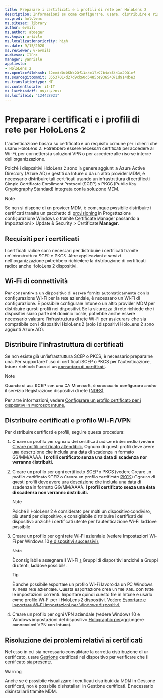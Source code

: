 ```yaml
---
title: Preparare i certificati e i profili di rete per HoloLens 2
description: Informazioni su come configurare, usare, distribuire e risolvere i problemi dei certificati per la rete HoloLens 2 dispositivi di realtà mista.
ms.prod: hololens
ms.sitesec: library
author: evmill
ms.author: aboeger
ms.topic: article
ms.localizationpriority: high
ms.date: 9/15/2020
ms.reviewer: v-evmill
audience: ITPro
manager: yannisle
appliesto:
- HoloLens 2
ms.openlocfilehash: 62eedd0c05bb23f11a4e17a97b4ab5441a2931cf
ms.sourcegitcommit: 05537014d27d9cb60d5485ce93654371d914d5e3
ms.translationtype: MT
ms.contentlocale: it-IT
ms.lasthandoff: 09/10/2021
ms.locfileid: "124428921"
---
```

# <a name="prepare-certificates-and-network-profiles-for-hololens-2"></a>Preparare i certificati e i profili di rete per HoloLens 2

L'autenticazione basata su certificato è un requisito comune per i clienti che usano HoloLens 2. Potrebbero essere necessari certificati per accedere al Wi-Fi, per connettersi a soluzioni VPN o per accedere alle risorse interne dell'organizzazione.

Poiché i dispositivi HoloLens 2 sono in genere aggiunti a Azure Active Directory (Azure AD) e gestiti da Intune o da un altro provider MDM, è necessario distribuire tali certificati usando un'infrastruttura di certificati Simple Certificate Enrollment Protocol (SCEP) o PKCS (Public Key Cryptography Standard) integrata con la soluzione MDM. 

>[!NOTE]
> Se non si dispone di un provider MDM, è comunque possibile distribuire i certificati tramite un pacchetto di [provisioning](hololens-provisioning.md#steps-for-creating-provisioning-packages) in Progettazione configurazione [Windows](https://www.microsoft.com/p/windows-configuration-designer/9nblggh4tx22?rtc=1&activetab=pivot:regionofsystemrequirementstab) o tramite [Certificate Manager](certificate-manager.md) passando a Impostazioni > Update & Security > Certificate **Manager**.

## <a name="certificate-requirements"></a>Requisiti per i certificati
I certificati radice sono necessari per distribuire i certificati tramite un'infrastruttura SCEP o PKCS. Altre applicazioni e servizi nell'organizzazione potrebbero richiedere la distribuzione di certificati radice anche HoloLens 2 dispositivi. 

## <a name="wi-fi-connectivity-requirements"></a>Wi-Fi di connettività
Per consentire a un dispositivo di essere fornito automaticamente con la configurazione Wi-Fi per la rete aziendale, è necessario un Wi-Fi di configurazione. È possibile configurare Intune o un altro provider MDM per distribuire questi profili nei dispositivi. Se la sicurezza di rete richiede che i dispositivi siano parte del dominio locale, potrebbe anche essere necessario valutare l'infrastruttura di rete Wi-Fi per assicurarsi che sia compatibile con i dispositivi HoloLens 2 (solo i dispositivi HoloLens 2 sono aggiunti Azure AD).

## <a name="deploy-certificate-infrastructure"></a>Distribuire l'infrastruttura di certificati
Se non esiste già un'infrastruttura SCEP o PKCS, è necessario prepararne una. Per supportare l'uso di certificati SCEP o PKCS per l'autenticazione, Intune richiede l'uso di un [connettore di certificati](/mem/intune/protect/certificate-connectors).

> [!NOTE]
> Quando si usa SCEP con una CA Microsoft, è necessario configurare anche il servizio Registrazione dispositivi di rete [(NDES)](/mem/intune/protect/certificates-scep-configure#set-up-ndes)

Per altre informazioni, vedere [Configurare un profilo certificato per i dispositivi in Microsoft Intune.](/intune/certificates-configure)

## <a name="deploy-certificates-and-wi-fivpn-profile"></a>Distribuire certificati e profilo Wi-Fi/VPN
Per distribuire certificati e profili, seguire questa procedura:
1.  Creare un profilo per ognuno dei certificati radice e intermedio (vedere [Creare profili certificato attendibili).](/intune/protect/certificates-configure#create-trusted-certificate-profiles) Ognuno di questi profili deve avere una descrizione che includa una data di scadenza in formato GG/MM/AAAA. **I profili certificato senza una data di scadenza non verranno distribuiti.**
1.  Creare un profilo per ogni certificato SCEP o PKCS (vedere Creare un profilo certificato SCEP o Creare un profilo certificato [PKCS](/intune/protect/certficates-pfx-configure#create-a-pkcs-certificate-profile)) Ognuno di questi profili deve avere una descrizione che includa una data di scadenza in formato GG/MM/AAAA. **I profili certificato senza una data di scadenza non verranno distribuiti.**

    > [!NOTE]
    > Poiché il HoloLens 2 è considerato per molti un dispositivo condiviso, più utenti per dispositivo, è consigliabile distribuire i certificati del dispositivo anziché i certificati utente per l'autenticazione Wi-Fi laddove possibile

3.  Creare un profilo per ogni rete Wi-Fi aziendale (vedere Impostazioni Wi-Fi per Windows 10 [e dispositivi successivi).](/intune/wi-fi-settings-windows) 
    > [!NOTE]
    > È consigliabile assegnare il Wi-Fi [a](/mem/intune/configuration/device-profile-assign) Gruppi di dispositivi anziché a Gruppi di utenti, laddove possibile. 

    > [!TIP]
    > È anche possibile esportare un profilo Wi-Fi lavoro da un PC Windows 10 nella rete aziendale. Questa esportazione crea un file XML con tutte le impostazioni correnti. Importare quindi questo file in Intune e usarlo come profilo Wi-Fi per i HoloLens 2 dispositivi. Vedere [Esportare e importare Wi-Fi impostazioni per Windows dispositivi.](/mem/intune/configuration/wi-fi-settings-import-windows-8-1)

4.  Creare un profilo per ogni VPN aziendale (vedere Windows 10 e Windows impostazioni del dispositivo [Holographic per](/intune/vpn-settings-windows-10)aggiungere connessioni VPN con Intune).

## <a name="troubleshooting-certificates"></a>Risoluzione dei problemi relativi ai certificati

Nel caso in cui sia necessario convalidare la corretta distribuzione di un certificato, usare [Gestione](certificate-manager.md) certificati nel dispositivo per verificare che il certificato sia presente.  

>[!WARNING]
> Anche se è possibile visualizzare i certificati distribuiti da MDM in Gestione certificati, non è possibile disinstallarli in Gestione certificati. È necessario disinstallarli tramite MDM.


